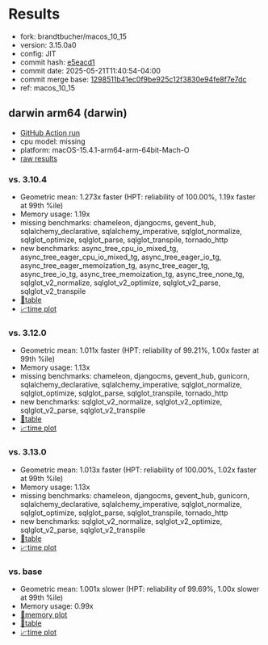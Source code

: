 # Results

- fork: brandtbucher/macos_10_15
- version: 3.15.0a0
- config: JIT
- commit hash: [e5eacd1](https://github.com/brandtbucher/cpython/commit/e5eacd1)
- commit date: 2025-05-21T11:40:54-04:00
- commit merge base: [1298511b41ec0f9be925c12f3830e94fe8f7e7dc](https://github.com/python/cpython/commit/1298511b41ec0f9be925c12f3830e94fe8f7e7dc)
- ref: macos_10_15

## darwin arm64 (darwin)

- [GitHub Action run](https://github.com/faster-cpython/benchmarking/actions/runs/15166592358)
- cpu model: missing
- platform: macOS-15.4.1-arm64-arm-64bit-Mach-O
- [raw results](bm-20250521-darwin-arm64-brandtbucher-macos_10_15-3.15.0a0-e5eacd1.json)

### vs. 3.10.4

- Geometric mean: 1.273x faster (HPT: reliability of 100.00%, 1.19x faster at 99th %ile)
- Memory usage: 1.19x
- missing benchmarks: chameleon, djangocms, gevent_hub, sqlalchemy_declarative, sqlalchemy_imperative, sqlglot_normalize, sqlglot_optimize, sqlglot_parse, sqlglot_transpile, tornado_http
- new benchmarks: async_tree_cpu_io_mixed_tg, async_tree_eager_cpu_io_mixed_tg, async_tree_eager_io_tg, async_tree_eager_memoization_tg, async_tree_eager_tg, async_tree_io_tg, async_tree_memoization_tg, async_tree_none_tg, sqlglot_v2_normalize, sqlglot_v2_optimize, sqlglot_v2_parse, sqlglot_v2_transpile
- [📄table](bm-20250521-darwin-arm64-brandtbucher-macos_10_15-3.15.0a0-e5eacd1-vs-3.10.4.md)
- [📈time plot](bm-20250521-darwin-arm64-brandtbucher-macos_10_15-3.15.0a0-e5eacd1-vs-3.10.4.svg)

### vs. 3.12.0

- Geometric mean: 1.011x faster (HPT: reliability of 99.21%, 1.00x faster at 99th %ile)
- Memory usage: 1.13x
- missing benchmarks: chameleon, djangocms, gevent_hub, gunicorn, sqlalchemy_declarative, sqlalchemy_imperative, sqlglot_normalize, sqlglot_optimize, sqlglot_parse, sqlglot_transpile, tornado_http
- new benchmarks: sqlglot_v2_normalize, sqlglot_v2_optimize, sqlglot_v2_parse, sqlglot_v2_transpile
- [📄table](bm-20250521-darwin-arm64-brandtbucher-macos_10_15-3.15.0a0-e5eacd1-vs-3.12.0.md)
- [📈time plot](bm-20250521-darwin-arm64-brandtbucher-macos_10_15-3.15.0a0-e5eacd1-vs-3.12.0.svg)

### vs. 3.13.0

- Geometric mean: 1.013x faster (HPT: reliability of 100.00%, 1.02x faster at 99th %ile)
- Memory usage: 1.13x
- missing benchmarks: chameleon, djangocms, gevent_hub, gunicorn, sqlalchemy_declarative, sqlalchemy_imperative, sqlglot_normalize, sqlglot_optimize, sqlglot_parse, sqlglot_transpile, tornado_http
- new benchmarks: sqlglot_v2_normalize, sqlglot_v2_optimize, sqlglot_v2_parse, sqlglot_v2_transpile
- [📄table](bm-20250521-darwin-arm64-brandtbucher-macos_10_15-3.15.0a0-e5eacd1-vs-3.13.0.md)
- [📈time plot](bm-20250521-darwin-arm64-brandtbucher-macos_10_15-3.15.0a0-e5eacd1-vs-3.13.0.svg)

### vs. base

- Geometric mean: 1.001x slower (HPT: reliability of 99.69%, 1.00x slower at 99th %ile)
- Memory usage: 0.99x
- [🧠memory plot](bm-20250521-darwin-arm64-brandtbucher-macos_10_15-3.15.0a0-e5eacd1-vs-base-mem.svg)
- [📄table](bm-20250521-darwin-arm64-brandtbucher-macos_10_15-3.15.0a0-e5eacd1-vs-base.md)
- [📈time plot](bm-20250521-darwin-arm64-brandtbucher-macos_10_15-3.15.0a0-e5eacd1-vs-base.svg)

